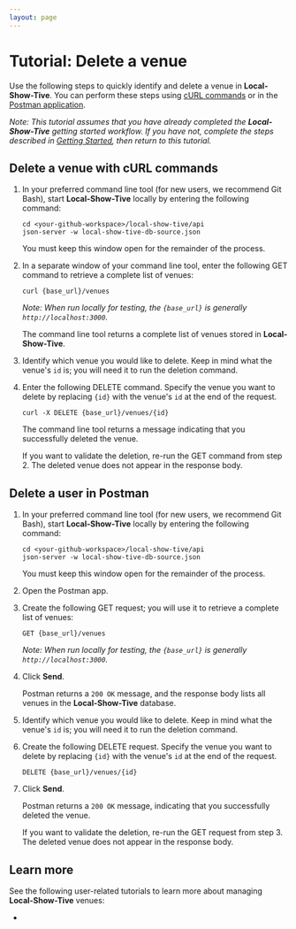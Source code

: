 ```yaml
---
layout: page
---
```


# Tutorial: Delete a venue

Use the following steps to quickly identify and delete a venue in **Local-Show-Tive**. You can perform these steps using [cURL commands](#delete-a-venue-with-curl-commands) or in the [Postman application](#delete-a-venue-in-postman).

*Note: This tutorial assumes that you have already completed the **Local-Show-Tive** getting started workflow. If you have not, complete the steps described in [Getting Started](), then return to this tutorial.*

## Delete a venue with cURL commands

1. In your preferred command line tool (for new users, we recommend Git Bash), start **Local-Show-Tive** locally by entering the following command:

    ```shell
    cd <your-github-workspace>/local-show-tive/api
    json-server -w local-show-tive-db-source.json
    ```
    You must keep this window open for the remainder of the process.

2. In a separate window of your command line tool, enter the following GET command to retrieve a complete list of venues:

    ```shell
    curl {base_url}/venues
    ```
    *Note: When run locally for testing, the `{base_url}` is generally `http://localhost:3000`.*

    The command line tool returns a complete list of venues stored in **Local-Show-Tive**.

3. Identify which venue you would like to delete. Keep in mind what the venue's `id` is; you will need it to run the deletion command. 

4. Enter the following DELETE command. Specify the venue you want to delete by replacing `{id}` with the venue's `id` at the end of the request.

    ```shell
    curl -X DELETE {base_url}/venues/{id}
    ```

    The command line tool returns a message indicating that you successfully deleted the venue.

    If you want to validate the deletion, re-run the GET command from step 2. The deleted venue does not appear in the response body.

## Delete a user in Postman

1. In your preferred command line tool (for new users, we recommend Git Bash), start **Local-Show-Tive** locally by entering the following command:

    ```shell
    cd <your-github-workspace>/local-show-tive/api
    json-server -w local-show-tive-db-source.json
    ```
    You must keep this window open for the remainder of the process.

2. Open the Postman app.

3. Create the following GET request; you will use it to retrieve a complete list of venues:

    ```shell
    GET {base_url}/venues
    ```
    *Note: When run locally for testing, the `{base_url}` is generally `http://localhost:3000`.*

4. Click **Send**. 

   Postman returns a `200 OK` message, and the response body lists all venues in the **Local-Show-Tive** database.

5. Identify which venue you would like to delete. Keep in mind what the venue's `id` is; you will need it to run the deletion command.

6. Create the following DELETE request. Specify the venue you want to delete by replacing `{id}` with the venue's `id` at the end of the request.

    ```shell
    DELETE {base_url}/venues/{id}
    ```

7. Click **Send**. 

   Postman returns a `200 OK` message, indicating that you successfully deleted the venue.

   If you want to validate the deletion, re-run the GET request from step 3. The deleted venue does not appear in the response body.

## Learn more

See the following user-related tutorials to learn more about managing **Local-Show-Tive** venues:

- 
